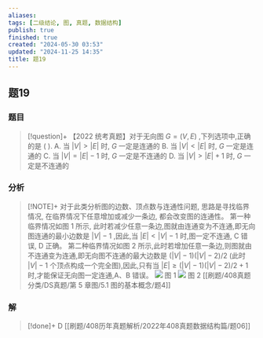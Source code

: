 ```yaml
---
aliases: 
tags: [二级结论, 图, 真题, 数据结构]
publish: true
finished: true
created: "2024-05-30 03:53"
updated: "2024-11-25 14:35"
title: 题19
---
```

## 题19
### 题目
> [!question]+
> 【2022 统考真题】对于无向图 $G = \left( {V,E}\right)$ ,下列选项中,正确的是 ( ).
> A. 当 $\left| V \right|  > \left| E\right|$ 时, $G$ 一定是连通的
> B. 当 $\left| V \right|  < \left| E\right|$ 时, $G$ 一定是连通的
> C. 当 $\left| V \right|  = \left| E\right|  - 1$ 时, $G$ 一定是不连通的
> D. 当 $\left| V \right|  > \left| E\right|  + 1$ 时, $G$ 一定是不连通的
### 分析
> [!NOTE]+
> 对于此类分析图的边数、顶点数与连通性问题, 思路是寻找临界情况, 在临界情况下任意增加或减少一条边, 都会改变图的连通性。
> 第一种临界情况如图 1 所示, 此时若减少任意一条边,图就由连通变为不连通,即无向图连通的最小边数是 $\left| V\right|  - 1$ ,因此,当 $\left| E\right|  < \left| V\right|  - 1$ 时,图一定不连通, $\mathrm{C}$ 错误, $\mathrm{D}$ 正确。
> 第二种临界情况如图 2 所示,此时若增加任意一条边,则图就由不连通变为连通,即无向图不连通的最大边数是 $\left( {\left| V\right|  - 1}\right) \left( {\left| V\right|  - 2}\right) /2$ (此时 $\left| V\right|  - 1$ 个顶点构成一个完全图),因此,只有当 $\left| E\right|  \geq  \left( {\left| V\right|  - 1}\right) \left( {\left| V\right|  - 2}\right) /2 + 1$ 时,才能保证无向图一定连通,A、B 错误。
> ![](https://img.hwenyi.live/202408311636724.webp)
> 图 1
> ![](https://img.hwenyi.live/202408311636531.webp)
> 图 2
> [[刷题/408真题分类/DS真题/第 5 章图/5.1 图的基本概念/题4]]
### 解
> [!done]+
> D
> [[刷题/408历年真题解析/2022年408真题数据结构篇/题06]]